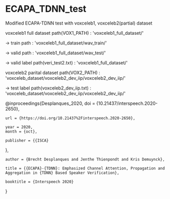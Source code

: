 # ECAPA_TDNN_test
Modified ECAPA-TDNN test with voxceleb1, voxceleb2(partial)  dataset

voxceleb1 full dataset path(VOX1_PATH) : 'voxceleb1_full_dataset/'

-> train path : 'voxceleb1_full_dataset/wav_train/'

-> valid path : 'voxceleb1_full_dataset/wav_test/'

-> valid label path(veri_test2.txt) : 'voxceleb1_full_dataset/'

voxceleb2 parital dataset path(VOX2_PATH) : 'voxceleb_dataset/voxceleb2_dev_iip/voxceleb2_dev_iip/'

-> test label path(voxceleb2_dev_iip.txt) : 'voxceleb_dataset/voxceleb2_dev_iip/voxceleb2_dev_iip/'  


@inproceedings{Desplanques_2020,
	doi = {10.21437/interspeech.2020-2650},
  
	url = {https://doi.org/10.21437%2Finterspeech.2020-2650},
  
	year = 2020,
	month = {oct},
  
	publisher = {{ISCA}
},
  
	author = {Brecht Desplanques and Jenthe Thienpondt and Kris Demuynck},
  
	title = {{ECAPA}-{TDNN}: Emphasized Channel Attention, Propagation and Aggregation in {TDNN} Based Speaker Verification},
  
	booktitle = {Interspeech 2020}
}
